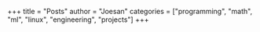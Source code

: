 +++
title = "Posts"
author = "Joesan"
categories = ["programming", "math", "ml", "linux", "engineering", "projects"]
+++

